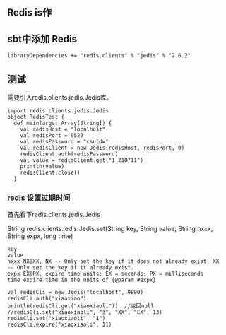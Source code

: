 ## Redis is作

## sbt中添加 Redis

```
libraryDependencies += "redis.clients" % "jedis" % "2.6.2"
```

## 测试

需要引入redis.clients.jedis.Jedis库。

```
import redis.clients.jedis.Jedis
object RedisTest {
  def main(args: Array[String]) {
    val redisHost = "localhost"
    val redisPort = 9529
    val redisPassword = "csuldw"
    val redisClient = new Jedis(redisHost, redisPort, 0)
    redisClient.auth(redisPassword)
    val value = redisClient.get("1_218711")
    println(value)
    redisClient.close()
  }
```




### redis 设置过期时间

首先看下redis.clients.jedis.Jedis

String redis.clients.jedis.Jedis.set(String key, String value, String nxxx, String expx, long time)
```
key 
value 
nxxx NX|XX, NX -- Only set the key if it does not already exist. XX 
-- Only set the key if it already exist.
expx EX|PX, expire time units: EX = seconds; PX = milliseconds
time expire time in the units of {@param #expx}
```

```
val redisCli = new Jedis("localhost", 9890)
redisCli.auth("xiaoxiao")
println(redisCli.get("xiaoxiaoli"))  //返回null
//redisCli.set("xiaoxiaoli", "3", "XX", "EX", 13)
redisCli.set("xiaoxiaoli", "1")
redisCli.expire("xiaoxiaoli", 11)
```